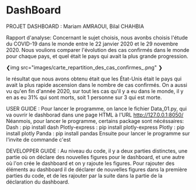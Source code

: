 # DashBoard
PROJET DASHBOARD : Mariam AMRAOUI, Bilal CHAHBIA




Rapport d'analyse:
Concernant le sujet choisis, nous avonbs choisis l'étude du COVID-19 dans le monde entre le 22 janvier 2020 et le 29 novembre 2020.
Nous voulions comparer l'évolution des cas confirmés dans le monde pour chaque pays, et quel était le pays qui avait la plus grande progression.

❮img src="images/carte_repartition_des_cas_confirmes_.png" ❯


le résultat que nous avons obtenu était que les État-Unis était le pays qui avait la plus rapide ascension dans le nombre de cas confirmés.
On a aussi vu qu'en fin d'année 2020, sur tout les cas qu'il y a eu dans le monde, il y en as eu 31% qui sont morts, soit 1 personne sur 3 qui est morte.






USER GUIDE :
	Pour lancer le programme, on lance le fichier Data_01.py, qui va ouvrir le dashborad dans une page HTML  à l'URL http://127.0.0.1:8050/
	Néanmois, pour lancer le programme, certains package sont nécéssaires:
	Dash : pip install dash
	Plotly-express : pip install plotly-express
	Plotly : pip install plotly
	Panda : pip install pandas
	Ensuite pour lancer le programme sur l'invite de commande c'est 



DEVELOPPER GUIDE :
	Au niveau du code, il y a deux parties distinctes, une partie où on déclare des nouvelles figures pour le dashboard,
	et une autre où l'on crée le dashboard et on y rajoute les figures.
	Pour rajouter des éléments au dashboard il de déclarer de nouvelles figures dans la première parties du code, et de les 
	rajouter par la suite dans la partie de la déclaration du dashboard.
	

